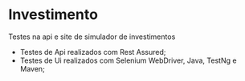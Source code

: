 # Investimento
Testes na api e site de simulador de investimentos

- Testes de Api realizados com Rest Assured;
- Testes de Ui realizados com Selenium WebDriver, Java, TestNg e Maven;
